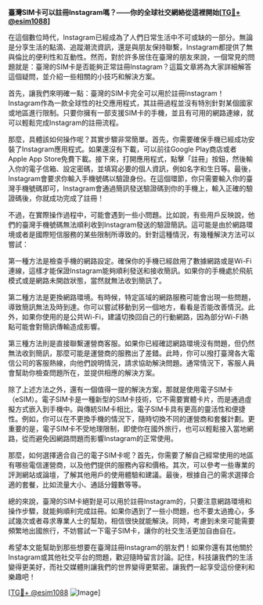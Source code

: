 **臺灣SIM卡可以註冊Instagram嗎？——你的全球社交網絡從這裡開始[[TG💪+ @esim1088](https://t.me/s/esim1088)]**

在這個數位時代，Instagram已經成為了人們日常生活中不可或缺的一部分。無論是分享生活的點滴、追蹤潮流資訊，還是與朋友保持聯繫，Instagram都提供了無與倫比的便利性和互動性。然而，對於許多居住在臺灣的朋友來說，一個常見的問題就是：臺灣的SIM卡是否能夠正常註冊Instagram？這篇文章將為大家詳細解答這個疑問，並介紹一些相關的小技巧和解決方案。

首先，讓我們來明確一點：臺灣的SIM卡完全可以用於註冊Instagram！Instagram作為一款全球性的社交應用程式，其註冊過程並沒有特別針對某個國家或地區進行限制。只要你擁有一部支援SIM卡的手機，並且有可用的網路連線，就可以輕鬆完成Instagram的註冊流程。

那麼，具體該如何操作呢？其實步驟非常簡單。首先，你需要確保手機已經成功安裝了Instagram應用程式。如果還沒有下載，可以前往Google Play商店或者Apple App Store免費下載。接下來，打開應用程式，點擊「註冊」按鈕，然後輸入你的電子信箱、設定密碼，並填寫必要的個人資訊，例如名字和生日等。最後，Instagram會要求你輸入手機號碼以驗證身份。在這個環節，你只需要輸入你的臺灣手機號碼即可，Instagram會通過簡訊發送驗證碼到你的手機上，輸入正確的驗證碼後，你就成功完成了註冊！

不過，在實際操作過程中，可能會遇到一些小問題。比如說，有些用戶反映說，他們的臺灣手機號碼無法順利收到Instagram發送的驗證簡訊。這可能是由於網路環境或者是國際短信服務的某些限制所導致的。針對這種情況，有幾種解決方法可以嘗試：

第一種方法是檢查手機的網路設定。確保你的手機已經啟用了數據網路或是Wi-Fi連線，這樣才能保證Instagram能夠順利發送和接收簡訊。如果你的手機處於飛航模式或是網路未開啟狀態，當然就無法收到簡訊了。

第二種方法是更換網路環境。有時候，特定區域的網路服務可能會出現一些問題，導致簡訊無法及時到達。你可以嘗試移動到另一個地方，看看是否能改善情況。此外，如果你使用的是公共Wi-Fi，建議切換回自己的行動網路，因為部分Wi-Fi熱點可能會對簡訊傳輸造成影響。

第三種方法則是直接聯繫運營商客服。如果你已經確認網路環境沒有問題，但仍然無法收到簡訊，那麼可能是運營商的服務出了差錯。此時，你可以撥打臺灣各大電信公司的客服熱線，向他們說明情況，請求協助解決問題。通常情況下，客服人員會幫助你檢查問題所在，並提供相應的解決方案。

除了上述方法之外，還有一個值得一提的解決方案，那就是使用電子SIM卡（eSIM）。電子SIM卡是一種新型的SIM卡技術，它不需要實體卡片，而是通過虛擬方式嵌入到手機中。與傳統SIM卡相比，電子SIM卡具有更高的靈活性和便捷性。例如，你可以在不更換手機的情況下，隨時切換不同的運營商和套餐計劃。更重要的是，電子SIM卡不受地理限制，即使你在國外旅行，也可以輕鬆接入當地網路，從而避免因網路問題而影響Instagram的正常使用。

那麼，如何選擇適合自己的電子SIM卡呢？首先，你需要了解自己經常使用的地區有哪些電信運營商，以及他們提供的服務內容和價格。其次，可以參考一些專業的評測網站或論壇，了解其他用戶的使用體驗和建議。最後，根據自己的需求選擇合適的套餐，比如流量大小、通話分鐘數等等。

總的來說，臺灣的SIM卡絕對是可以用於註冊Instagram的，只要注意網路環境和操作步驟，就能夠順利完成註冊。如果你遇到了一些小問題，也不要太過擔心，多試幾次或者尋求專業人士的幫助，相信很快就能解決。同時，考慮到未來可能需要頻繁地出國旅行，不妨嘗試一下電子SIM卡，讓你的社交生活更加自由自在。

希望本文能幫助到那些想要在臺灣註冊Instagram的朋友們！如果你還有其他關於Instagram或其他社交平台的問題，歡迎隨時留言討論。記住，科技讓我們的生活變得更美好，而社交媒體則讓我們的世界變得更緊密。讓我們一起享受這份便利和樂趣吧！

[[TG💪+ @esim1088](https://t.me/s/esim1088) ![Image](https://i.postimg.cc/4NQfJmqS/Snipaste-2025-05-13-00-14-12.png)]